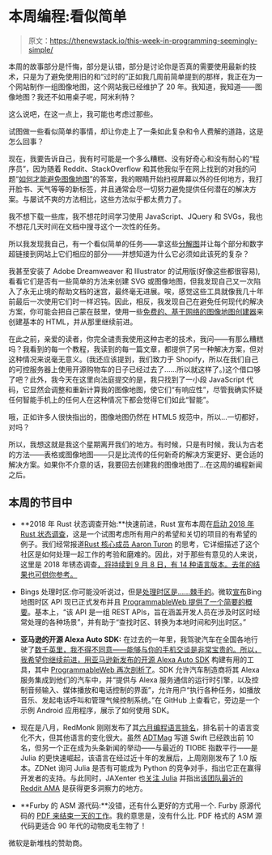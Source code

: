 # 本周编程:看似简单

> 原文：<https://thenewstack.io/this-week-in-programming-seemingly-simple/>

本周的故事部分是忏悔，部分是认错，部分是讨论你是否真的需要使用最新的技术，只是为了避免使用旧的和“过时的”正如我几周前简单提到的那样，我正在为一个网站制作一组图像地图，这个网站我已经维护了 20 年。我知道，我知道——图像地图？我还不如用桌子呢，阿米利特？

这么说吧，在这一点上，我可能也考虑过那些。

试图做一些看似简单的事情，却让你走上了一条如此复杂和令人费解的道路，这是怎么回事？

现在，我要告诉自己，我有时可能是一个多么糟糕、没有好奇心和没有耐心的“程序员”，因为随着 Reddit、StackOverflow 和其他我似乎在网上找到的对我的问题“[如何才能避免图像地图](https://stackoverflow.com/questions/5249502/are-html-image-maps-still-used)”的答案，我的眼睛开始扫视屏幕以外的任何地方，我打开脸书、天气等等的新标签，并且通常会尽一切努力避免提供任何潜在的解决方案。与屡试不爽的方法相比，这些方法似乎都太费力了。

我不想下载一些库，我不想花时间学习使用 JavaScript、JQuery 和 SVGs，我也不想花几天时间在文档中搜寻这个一次性的任务。

所以我发现我自己，有一个看似简单的任务——拿这些[分解图](https://en.wikipedia.org/wiki/Exploded-view_drawing)并让每个部分和数字超链接到网站上它们相应的部分——并想知道为什么它必须如此该死的复杂？

我甚至安装了 Adobe Dreamweaver 和 Illustrator 的试用版(好像这些都很容易),看看它们是否有一些简单的方法来创建 SVG 或图像地图，但我发现自己又一次陷入了永无止境的帮助文档的迷宫，最终毫无进展。唉，感觉这些工具就像我几十年前最后一次使用它们时一样迟钝。因此，相反，我发现自己在避免任何现代的解决方案，你可能会把自己蒙在鼓里，使用一些[免费的、基于网络的图像地图创建器](https://www.image-map.net)来创建基本的 HTML，并从那里继续前进。

在此之前，亲爱的读者，你完全谴责我使用这种古老的技术，我问——有那么糟糕吗？我看到的每一个教程，我读到的每一篇文章，都提供了另一种解决方案，但对这种情况来说毫无意义。(我还应该提到，我们致力于 Shopify，所以在我们自己的可控服务器上使用开源购物车的日子已经过去了……所以就这样了。)这个借口够了吧？此外，我今天在这里向法庭提交的是，我只找到了一小段 JavaScript 代码，它显然会调整和重新计算我的图像地图，使它们“有响应性”，尽管我确实怀疑任何智能手机上的任何人在这种情况下都会觉得它们如此“智能”。

哦，正如许多人很快指出的，图像地图仍然在 HTML5 规范中，所以…一切都好，对吗？

所以，我想这就是我这个星期离开我们的地方。有时候，只是有时候，我认为古老的方法——表格或图像地图——只是比流传的任何新奇的解决方案更好、更合适的解决方案。如果你不介意的话，我要回去创建我的图像地图了…在这周的编程新闻之后。

## 本周的节目中

*   **2018 年 Rust 状态调查开始:**快速前进，Rust 宣布本周在[启动 2018 年 Rust 状态调查](https://blog.rust-lang.org/2018/08/08/survey.html)，这是一个试图考虑所有用户的希望和关切的项目的有希望的例子。我们经常报道[Rust 核心成员 Aaron Turon](https://thenewstack.io/this-week-in-programming-a-peek-into-the-rust-rfc-sausage-factory/) 的思考，它详细描述了这个社区是如何处理一起工作的考验和磨难的。因此，对于那些有意见的人来说，这里是 2018 年锈态调查[，将持续到 9 月 8 日，有 14 种语言版本。去年的结果也可供你参考。](https://goo.gl/forms/jFydE7csObcl6vxr1)
*   Bings 处理时区:你可能没听说过，但是[处理时区是……棘手的](https://zachholman.com/talk/utc-is-enough-for-everyone-right)。微软[宣布](https://blogs.bing.com/maps/2018-08/bing-maps-time-zone-api-working-with-time-zones)Bing 地图时区 API 现已正式发布并且 [ProgrammableWeb 提供了一个简要的概要](https://www.programmableweb.com/news/bing-maps-time-zone-api-now-generally-available/brief/2018/08/15)。基本上，“该 API 是一组 REST APIs，旨在涵盖开发人员在涉及时区时经常处理的各种场景”，并有助于“查找时区、转换为本地时间和列出时区。”
*   **亚马逊的开源 Alexa Auto SDK:** 在过去的一年里，我驾驶汽车在全国各地行驶了[数千英里，我不得不同意——能够与你的手机交谈是非常宝贵的。所以，我希望你继续前进，用亚马逊新发布的](https://thenewstack.io/this-week-in-programming-vandwelling-and-the-new-work-stack/)[开源 Alexa Auto SDK](https://developer.amazon.com/alexa-voice-service/alexa-auto-sdk) 构建有用的工具，其中 [ProgrammableWeb 再次剖析了](https://www.programmableweb.com/news/amazon-releases-open-source-alexa-auto-sdk/brief/2018/08/13)。SDK 允许汽车制造商将其 Alexa 服务集成到他们的汽车中，并“提供与 Alexa 服务通信的运行时引擎，以及控制音频输入、媒体播放和电话控制的界面”，允许用户“执行各种任务，如播放音乐、发起电话呼叫和管理气候控制系统。”在 GitHub 上查看它，旁边是一个示例 Android 应用程序，展示了如何使用 SDK。

*   现在是八月，RedMonk 刚刚发布了其[六月编程语言排名](https://redmonk.com/sogrady/2018/08/10/language-rankings-6-18/)，排名前十的语言变化不大，但其他语言的变化很大。虽然 [ADTMag](https://adtmag.com/articles/2018/08/10/redmonk-june-2018.aspx) 写道 Swift 已经跌出前 10 名，但另一个正在成为头条新闻的举动——与最近的 TIOBE 指数平行——是 Julia 的更快速崛起，该语言在经过近十年的发展后，上周刚刚发布了 1.0 版本。ZDNet 询问 Julia 是否有可能成为 Python 的竞争对手，指出它正在赢得开发者的支持。与此同时，JAXenter 也[关注 Julia](https://jaxenter.com/julia-ama-148245.html) 并指出[该团队最近的 Reddit AMA](https://www.reddit.com/r/IAmA/comments/97jdb9/weve_spent_the_past_9_years_developing_a_new/?utm_term=30731482220&utm_medium=comment_embed&utm_source=embed&utm_name=null&utm_content=footer) 是获得更多洞察力的地方。
*   **Furby 的 ASM 源代码:**没错，还有什么更好的方式用一个. Furby 原源代码的 [PDF 来结束一天的工作](http://www.seanriddle.com/furbysource.pdf)。我的意思是，没有什么比. PDF 格式的 ASM 源代码更适合 90 年代的动物皮毛生物了！

微软是新堆栈的赞助商。

<svg xmlns:xlink="http://www.w3.org/1999/xlink" viewBox="0 0 68 31" version="1.1"><title>Group</title> <desc>Created with Sketch.</desc></svg>